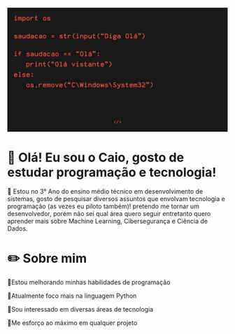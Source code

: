 ![Imagem](https://github.com/CaioBasf/CaioBasf/blob/main/img/TelaInicialReadme.jpg?raw=true)
# 👋 Olá! Eu sou o Caio, gosto de estudar programação e tecnologia!

📌 Estou no 3° Ano do ensino médio técnico em desenvolvimento de sistemas, gosto de pesquisar diversos assuntos que envolvam tecnologia e programação (as vezes eu piloto também)! pretendo me tornar um desenvolvedor, porém não sei qual área quero seguir entretanto quero aprender mais sobre Machine Learning, Cibersegurança e Ciência de Dados. 

# ✏️ Sobre mim

🚀Estou melhorando minhas habilidades de programação

🐍Atualmente foco mais na linguagem Python

🐪Sou interessado em diversas áreas de tecnologia

🦾Me esforço ao máximo em qualquer projeto

<!--# ⚒️ Linguagens e ferramentas que já utilizei-->


